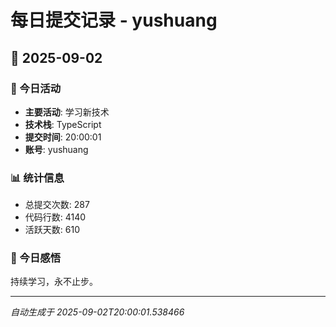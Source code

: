 # 每日提交记录 - yushuang

## 📅 2025-09-02

### 🎯 今日活动
- **主要活动**: 学习新技术
- **技术栈**: TypeScript
- **提交时间**: 20:00:01
- **账号**: yushuang

### 📊 统计信息
- 总提交次数: 287
- 代码行数: 4140
- 活跃天数: 610

### 💭 今日感悟
持续学习，永不止步。

---
*自动生成于 2025-09-02T20:00:01.538466*
